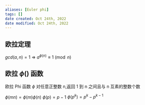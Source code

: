 ```yaml
---
aliases: [Euler phi]
tags: []
date created: Oct 24th, 2022
date modified: Oct 24th, 2022
---
```

## 欧拉定理
$gcd(a, n) = 1$ => $a^{\phi(n)} \equiv 1 \pmod{n}$

## 欧拉 $\phi()$ 函数
欧拉 Phi 函数 $\phi$ 对任意正整数 n,返回 1 到 n 之间且与 n 互素的整数个数

$\phi(mn) = \phi(m) \phi(n)$
$\phi(p) = p-1$
$\phi(p^{k}) = p^{k} - p^{k-1}$
